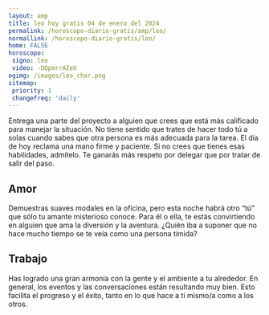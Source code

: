 ```yaml
---
layout: amp
title: leo hoy gratis 04 de enero del 2024 
permalink: /horoscopo-diario-gratis/amp/leo/
normallink: /horoscopo-diario-gratis/leo/
home: FALSE
horoscopo:
 signo: leo
 video: -DQpmrrAIeU
ogimg: /images/leo_char.png
sitemap:
 priority: 1
 changefreq: 'daily'
---
```



Entrega una parte del proyecto a alguien que crees que está más calificado para manejar la situación. No tiene sentido que trates de hacer todo tú a solas cuando sabes que otra persona es más adecuada para la tarea. El día de hoy reclama una mano firme y paciente. Si no crees que tienes esas habilidades, admítelo. Te ganarás más respeto por delegar que por tratar de salir del paso.

## Amor

Demuestras suaves modales en la oficina, pero esta noche habrá otro “tú” que sólo tu amante misterioso conoce. Para él o ella, te estás convirtiendo en alguien que ama la diversión y la aventura. ¿Quién iba a suponer que no hace mucho tiempo se te veía como una persona tímida?

## Trabajo

Has logrado una gran armonía con la gente y el ambiente a tu alrededor. En general, los eventos y las conversaciones están resultando muy bien. Esto facilita el progreso y el éxito, tanto en lo que hace a ti mismo/a como a los otros.